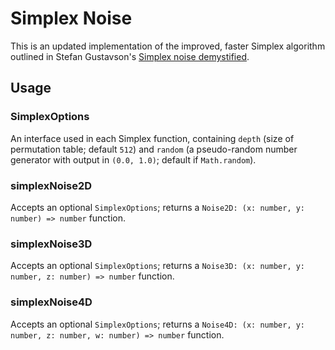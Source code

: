 # Simplex Noise

This is an updated implementation of the improved, faster Simplex algorithm outlined in Stefan Gustavson's [Simplex noise demystified](http://webstaff.itn.liu.se/~stegu/simplexnoise/simplexnoise.pdf).

## Usage

### SimplexOptions

An interface used in each Simplex function, containing `depth` (size of permutation table; default `512`) and `random` (a pseudo-random number generator with output in `(0.0, 1.0)`; default if `Math.random`).

### simplexNoise2D

Accepts an optional `SimplexOptions`; returns a `Noise2D: (x: number, y: number) => number` function.

### simplexNoise3D

Accepts an optional `SimplexOptions`; returns a `Noise3D: (x: number, y: number, z: number) => number` function.

### simplexNoise4D

Accepts an optional `SimplexOptions`; returns a `Noise4D: (x: number, y: number, z: number, w: number) => number` function.

